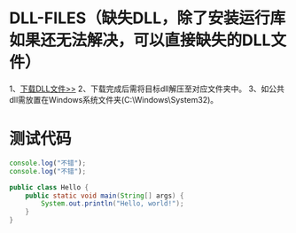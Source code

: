 # DLL-FILES（缺失DLL，除了安装运行库如果还无法解决，可以直接缺失的DLL文件）
1、[下载DLL文件>>](https://cn.dll-files.com/)
2、下载完成后需将目标dll解压至对应文件夹中。
3、如公共dll需放置在Windows系统文件夹(C:\Windows\System32)。

# 测试代码
```js
console.log("不错");
console.log("不错");
```

```java
public class Hello {
    public static void main(String[] args) {
        System.out.println("Hello, world!");
    }
}

```
